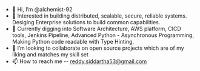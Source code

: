 - 👋 Hi, I’m @alchemist-92
- 👀 Interested in building distributed, scalable, secure, reliable systems. Desiging Enterprise solutions to build common capabilities.
- 🌱 Currently digging into Software Architecture, AWS platform, CICD tools, Jenkins Pipeline, Advanced Python - Asynchronous Programming, Making Python code readable with Type Hinting,
- 💞️ I’m looking to collaborate on open source projects which are of my liking and matches my skill set
- 📫 How to reach me -- reddy.siddartha53@gmail.com

<!---
siddarthareddy/siddarthareddy is a ✨ special ✨ repository because its `README.md` (this file) appears on your GitHub profile.
You can click the Preview link to take a look at your changes.
--->
